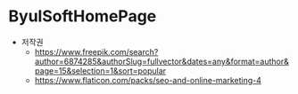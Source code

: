 # ByulSoftHomePage

- 저작권
  - https://www.freepik.com/search?author=6874285&authorSlug=fullvector&dates=any&format=author&page=15&selection=1&sort=popular
  - https://www.flaticon.com/packs/seo-and-online-marketing-4
